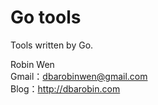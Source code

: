 # Go tools

Tools written by Go.

Robin Wen  
Gmail：dbarobinwen@gmail.com  
Blog：http://dbarobin.com
